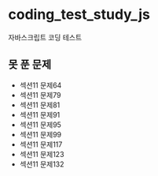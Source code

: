 # coding_test_study_js

자바스크립트 코딩 테스트

## 못 푼 문제

- 섹션11 문제64
- 섹션11 문제79
- 섹션11 문제81
- 섹션11 문제91
- 섹션11 문제95
- 섹션11 문제99
- 섹션11 문제117
- 섹션11 문제123
- 섹션11 문제132
